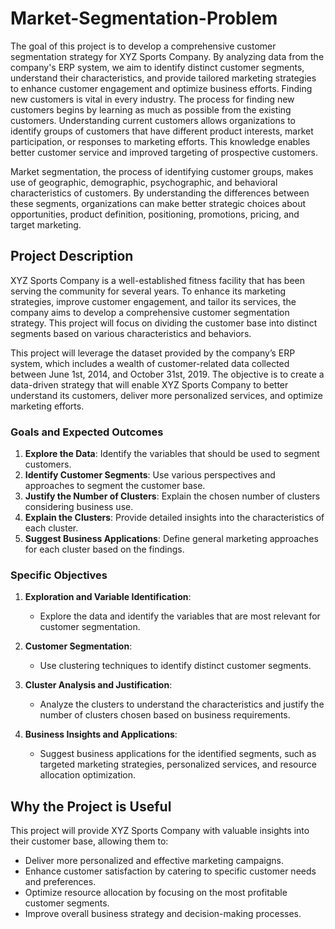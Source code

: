 # Market-Segmentation-Problem
The goal of this project is to develop a comprehensive customer segmentation strategy for XYZ Sports Company. By analyzing data from the company's ERP system, we aim to identify distinct customer segments, understand their characteristics, and provide tailored marketing strategies to enhance customer engagement and optimize business efforts.
Finding new customers is vital in every industry. The process for finding new customers begins by learning as much as possible from the existing customers. Understanding current customers allows organizations to identify groups of customers that have different product interests, market participation, or responses to marketing efforts. This knowledge enables better customer service and improved targeting of prospective customers.

Market segmentation, the process of identifying customer groups, makes use of geographic, demographic, psychographic, and behavioral characteristics of customers. By understanding the differences between these segments, organizations can make better strategic choices about opportunities, product definition, positioning, promotions, pricing, and target marketing.

## Project Description

XYZ Sports Company is a well-established fitness facility that has been serving the community for several years. To enhance its marketing strategies, improve customer engagement, and tailor its services, the company aims to develop a comprehensive customer segmentation strategy. This project will focus on dividing the customer base into distinct segments based on various characteristics and behaviors.

This project will leverage the dataset provided by the company’s ERP system, which includes a wealth of customer-related data collected between June 1st, 2014, and October 31st, 2019. The objective is to create a data-driven strategy that will enable XYZ Sports Company to better understand its customers, deliver more personalized services, and optimize marketing efforts.

### Goals and Expected Outcomes

1. **Explore the Data**: Identify the variables that should be used to segment customers.
2. **Identify Customer Segments**: Use various perspectives and approaches to segment the customer base.
3. **Justify the Number of Clusters**: Explain the chosen number of clusters considering business use.
4. **Explain the Clusters**: Provide detailed insights into the characteristics of each cluster.
5. **Suggest Business Applications**: Define general marketing approaches for each cluster based on the findings.

### Specific Objectives

1. **Exploration and Variable Identification**: 
    - Explore the data and identify the variables that are most relevant for customer segmentation.

2. **Customer Segmentation**: 
    - Use clustering techniques to identify distinct customer segments.

3. **Cluster Analysis and Justification**: 
    - Analyze the clusters to understand the characteristics and justify the number of clusters chosen based on business requirements.

4. **Business Insights and Applications**: 
    - Suggest business applications for the identified segments, such as targeted marketing strategies, personalized services, and resource allocation optimization.

## Why the Project is Useful

This project will provide XYZ Sports Company with valuable insights into their customer base, allowing them to:
- Deliver more personalized and effective marketing campaigns.
- Enhance customer satisfaction by catering to specific customer needs and preferences.
- Optimize resource allocation by focusing on the most profitable customer segments.
- Improve overall business strategy and decision-making processes.
